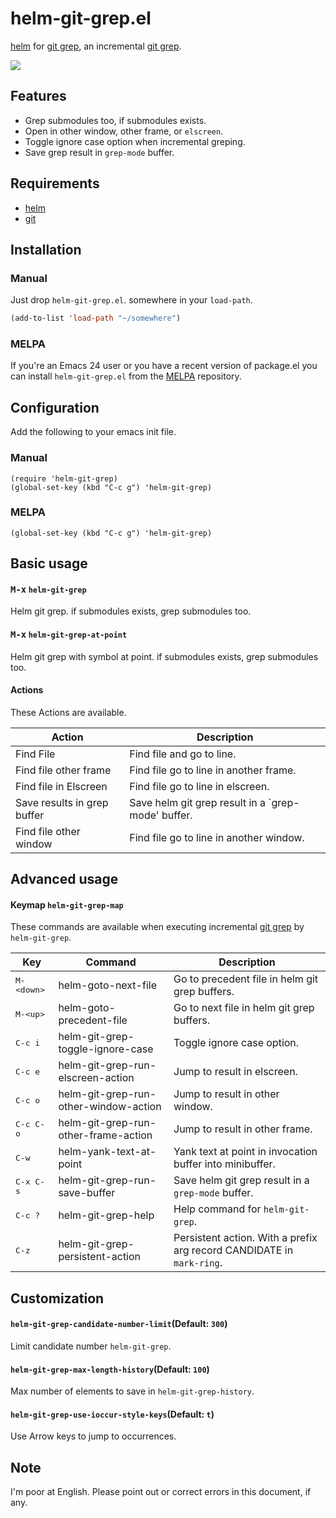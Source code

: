 # helm-git-grep.el

[helm] for [git grep], an incremental [git grep].

![](https://github.com/yasuyk/helm-git-grep/raw/master/image/helm-git-grep.gif)

## Features

- Grep submodules too, if submodules exists.
- Open in other window, other frame, or `elscreen`.
- Toggle ignore case option when incremental greping.
- Save grep result in `grep-mode` buffer.

## Requirements

- [helm]
- [git]

## Installation

### Manual

Just drop `helm-git-grep.el`. somewhere in your `load-path`.

```lisp
(add-to-list 'load-path "~/somewhere")
```

### MELPA

If you're an Emacs 24 user or you have a recent version of package.el
you can install `helm-git-grep.el` from the [MELPA](http://melpa.milkbox.net/) repository.

## Configuration

Add the following to your emacs init file.

### Manual

    (require 'helm-git-grep)
    (global-set-key (kbd "C-c g") 'helm-git-grep)

### MELPA

    (global-set-key (kbd "C-c g") 'helm-git-grep)

## Basic usage

#### <kbd>M-x</kbd> `helm-git-grep`

Helm git grep. if submodules exists, grep submodules too.

#### <kbd>M-x</kbd> `helm-git-grep-at-point`

Helm git grep with symbol at point. if submodules exists, grep submodules too.

#### Actions

These Actions are available.

|Action|Description|
|------|-----------|
|Find File | Find file and go to line.|
|Find file other frame | Find file go to line in another frame.|
|Find file in Elscreen | Find file go to line in elscreen.|
|Save results in grep buffer | Save helm git grep result in a `grep-mode' buffer.|
|Find file other window | Find file go to line in another window.|

## Advanced usage

#### Keymap `helm-git-grep-map`

These commands are available when executing incremental [git grep] by `helm-git-grep`.

|Key |Command|Description|
|----|-------|-----------|
|<kbd>M-&lt;down&gt;</kbd> |helm-goto-next-file | Go to precedent file in helm git grep buffers. |
|<kbd>M-&lt;up&gt;</kbd>|helm-goto-precedent-file| Go to next file in helm git grep buffers. |
|<kbd>C-c i</kbd>|helm-git-grep-toggle-ignore-case| Toggle ignore case option.|
|<kbd>C-c e</kbd>|helm-git-grep-run-elscreen-action |Jump to result in elscreen.|
|<kbd>C-c o</kbd>|helm-git-grep-run-other-window-action |Jump to result in other window.|
|<kbd>C-c C-o</kbd>|helm-git-grep-run-other-frame-action|Jump to result in other frame.|
|<kbd>C-w</kbd>|helm-yank-text-at-point|Yank text at point in invocation buffer into minibuffer.|
|<kbd>C-x C-s</kbd>|helm-git-grep-run-save-buffer|Save helm git grep result in a `grep-mode` buffer.
|<kbd>C-c ?</kbd>|helm-git-grep-help |Help command for `helm-git-grep`.|
|<kbd>C-z</kbd>|helm-git-grep-persistent-action |Persistent action. With a prefix arg record CANDIDATE in `mark-ring`.|

## Customization

#### `helm-git-grep-candidate-number-limit`(Default: `300`)

Limit candidate number `helm-git-grep`.

#### `helm-git-grep-max-length-history`(Default: `100`)

Max number of elements to save in `helm-git-grep-history`.

#### `helm-git-grep-use-ioccur-style-keys`(Default: `t`)

Use Arrow keys to jump to occurrences.

## Note

I'm poor at English. Please point out or correct errors in this document, if any.

[helm]:https://github.com/emacs-helm/helm
[git]:http://git-scm.com/
[git grep]:http://git-scm.com/docs/git-grep

